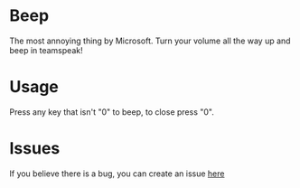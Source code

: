 # Beep
The most annoying thing by Microsoft. Turn your volume all the way up and beep in teamspeak!

# Usage
Press any key that isn't "0" to beep, to close press "0".

# Issues
If you believe there is a bug, you can create an issue <a href="https://github.com/ArcaneCiCi/Beep/issues">here</a>
